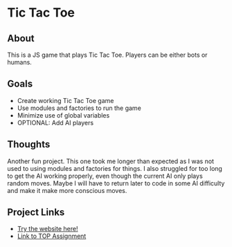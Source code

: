 # Tic Tac Toe

## About
This is a JS game that plays Tic Tac Toe. Players can be either bots or humans.

## Goals
* Create working Tic Tac Toe game
* Use modules and factories to run the game
* Minimize use of global variables
* OPTIONAL: Add AI players

## Thoughts
Another fun project. This one took me longer than expected as I was not used to using modules and factories for things. I also struggled for too long to get the AI working properly, even though the current AI only plays random moves. Maybe I will have to return later to code in some AI difficulty and make it make more conscious moves.

## Project Links
- [Try the website here!](https://copaiement.github.io/tic-tac-toe/)
- [Link to TOP Assignment](https://www.theodinproject.com/lessons/node-path-javascript-tic-tac-toe)
